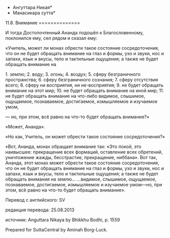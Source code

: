 * Ангуттара Никая*
* Манасикара сутта*

11\.8\. Внимание
\=\=\=\=\=\=\=\=\=\=\=\=\=\=

И тогда Достопочтенный Ананда подошёл к Благословенному, поклонился ему, сел рядом и сказал ему:

«Учитель, может ли монах обрести такое состояние сосредоточения, что он не будет обращать внимание на глаз и формы, ухо и звуки, нос и запахи, язык и вкусы, тело и тактильные ощущения; а также не будет обращать внимание на

1\. землю;
2\. воду;
3\. огонь;
4\. воздух;
5\. сферу безграничного пространства;
6\. сферу безграничного сознания;
7\. сферу отсутствия всего;
8\. сферу ни восприятия, ни не\-восприятия;
9\. не будет обращать внимание на этот мир;
10\. не будет обращать внимание на иной мир;
11\. не будет обращать внимание на что\-либо видимое, слышимое, ощущаемое, познаваемое, достигаемое, измышляемое и изучаемое умом,

— но, при этом, всё равно на что\-то будет обращать внимание?»

«Может, Ананда»\.

«Но как, Учитель, он может обрести такое состояние сосредоточения?»

«Вот, Ананда, монах обращает внимание так: «Это покой, это наивысшее: прекращение всех формаций, оставление всех обретений, уничтожение жажды, бесстрастие, прекращение, ниббана»\. Вот так, Ананда, этот монах может обрести такое состояние сосредоточения, что он не будет обращать внимание на глаз и формы, ухо и звуки, нос и запахи, язык и вкусы, тело и тактильные ощущения; а также не будет обращать внимания на землю… …видимое, слышимое, ощущаемое, познаваемое, достигаемое, измышляемое и изучаемое умом—но, при этом, всё равно на что\-то будет обращать внимание»\.

Перевод с английского: SV

редакция перевода: 25\.08\.2013

источник: Anguttara Nikaya by Bhikkhu Bodhi, p\. 1559

Prepared for SuttaCentral by Aminah Borg\-Luck\.